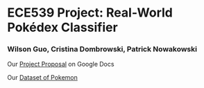 # ECE539 Project: Real-World Pokédex Classifier

### Wilson Guo, Cristina Dombrowski, Patrick Nowakowski

Our [Project Proposal](https://docs.google.com/document/d/14UlJ7yWrJoChIT7iYQ5PWuJkvQ4S55wGLo_4LiYOq4M/edit) on Google Docs

Our [Dataset of Pokemon](https://www.kaggle.com/lantian773030/pokemonclassification)
